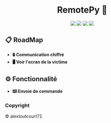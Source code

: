 <div align="center">
  
# RemotePy 📡
  
![](https://img.shields.io/github/license/alextoutcourt72/RemotePython)
![](https://img.shields.io/badge/Python-3-blue)
![](https://img.shields.io/github/forks/alextoutcourt72/RemotePython)
![](https://img.shields.io/github/stars/alextoutcourt72/RemotePython)
</div>

## 📋 RoadMap
- **🔒 Communication chiffré**
- **🖥️ Voir l'ecran de la victime**

## ⚙️ Fonctionnalité
- **⌨️ Envoie de commande**

### Copyright
©️ alextoutcourt72
